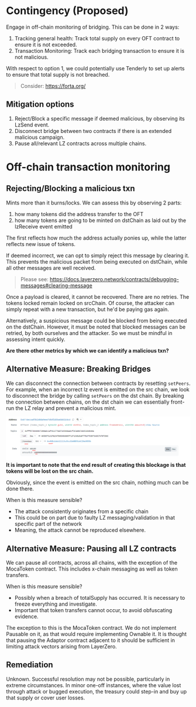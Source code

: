 # Contingency (Proposed)

Engage in off-chain monitoring of bridging. This can be done in 2 ways:

1. Tracking general health: Track total supply on every OFT contract to ensure it is not exceeded.
2. Transaction Monitoring: Track each bridging transaction to ensure it is not malicious.

With respect to option 1, we could potentially use Tenderly to set up alerts to ensure that total supply is not breached.
> Consider: https://forta.org/

## Mitigation options

1. Reject/Block a specific message if deemed malicious, by observing its LzSend event.
2. Disconnect bridge between two contracts if there is an extended malicious campaign.
3. Pause all/relevant LZ contracts across multiple chains.

# Off-chain transaction monitoring

## Rejecting/Blocking a malicious txn

Mints more than it burns/locks. We can assess this by observing 2 parts:

1. how many tokens did the address transfer to the OFT
2. how many tokens are going to be minted on dstChain as laid out by the lzReceive event emitted

The first reflects how much the address actually ponies up, while the latter reflects new issue of tokens.

If deemed incorrect, we can opt to simply reject this message by clearing it. This prevents the malicious packet from being executed on dstChain, while all other messages are well received.

> Please see: https://docs.layerzero.network/contracts/debugging-messages#clearing-message

Once a payload is cleared, it cannot be recovered. There are no retries. The tokens locked remain locked on srcChain.
Of course, the attacker can simply repeat with a new transaction, but he'd be paying gas again.

Alternatively, a suspicious message could be blocked from being executed on the dstChain.
However, it must be noted that blocked messages can be retried, by both ourselves and the attacker.
So we must be mindful in assessing intent quickly.

**Are there other metrics by which we can identify a malicious txn?**

## Alternative Measure: Breaking Bridges

We can disconnect the connection between contracts by resetting `setPeers`.
For example, when an incorrect lz event is emitted on the src chain, we look to disconnect the bridge by calling `setPeers` on the dst chain. By breaking the connection between chains, on the dst chain we can essentially front-run the LZ relay and prevent a malicious mint.

![alt text](image.png)
**It is important to note that the end result of creating this blockage is that tokens will be lost on the src chain.**

Obviously, since the event is emitted on the src chain, nothing much can be done there.

When is this measure sensible?

- The attack consistently originates from a specific chain
- This could be on part due to faulty LZ messaging/validation in that specific part of the network
- Meaning, the attack cannot be reproduced elsewhere.

## Alternative Measure: Pausing all LZ contracts

We can pause all contracts, across all chains, with the exception of the MocaToken contract.
This includes x-chain messaging as well as token transfers.

When is this measure sensible?

- Possibly when a breach of totalSupply has occurred. It is necessary to freeze everything and investigate.
- Important that token transfers cannot occur, to avoid obfuscating evidence.

The exception to this is the MocaToken contract. We do not implement Pausable on it, as that would require implementing Ownable it.
It is thought that pausing the Adaptor contract adjacent to it should be sufficient in limiting attack vectors arising from LayerZero.

## Remediation

Unknown. Successful resolution may not be possible, particularly in extreme circumstances.
In minor one-off instances, where the value lost through attack or bugged execution, the treasury could step-in and buy up that supply or cover user losses.